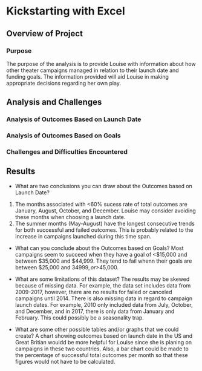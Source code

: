 # Kickstarting with Excel

## Overview of Project

### Purpose
The purpose of the analysis is to provide Louise with information about how other theater campaigns managed in relation to their launch date and funding goals. The information provided will aid Louise in making appropriate decisions regarding her own play. 

## Analysis and Challenges

### Analysis of Outcomes Based on Launch Date

### Analysis of Outcomes Based on Goals

### Challenges and Difficulties Encountered

## Results

- What are two conclusions you can draw about the Outcomes based on Launch Date?
1. The months associated with <60% sucess rate of total outcomes are January, August, October, and December. Louise may consider avoiding these months when choosing a launch date. 
2. The summer months (May-August) have the longest consecutive trends for both successful and failed outcomes. This is probably related to the increase in campaigns launched during this time span.  

- What can you conclude about the Outcomes based on Goals?
  Most campaigns seem to succeed when they have a goal of <$15,000 and between $35,000 and $44,999. They tend to fail whenn their goals are between $25,000 and       $34999, or >$45,000. 

- What are some limitations of this dataset?
  The results may be skewed because of missing data. For example, the data set includes data from 2009-2017, however, there are no results for failed or canceled     campaigns until 2014.
  There is also missing data in regard to campaign launch dates. For example, 2010 only included data from July, October, and December, and in 2017, there is only     data from January and February. This could possibly be a seasonality trap. 
  
- What are some other possible tables and/or graphs that we could create?
  A chart showing outcomes based on launch date in the US and Great Britian wouldd be more helpful for Louise since she is planing on campaigns in these two           countries. Also, a bar chart could be made to the percentage of successful total outcomes per month so that these figures would not have to be calculated. 
